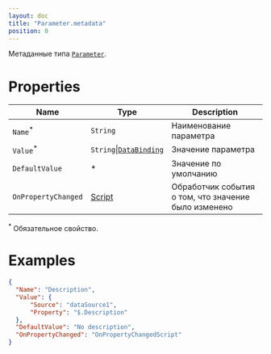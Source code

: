 ```yaml
---
layout: doc
title: "Parameter.metadata"
position: 0
---
```


Метаданные типа [`Parameter`](../).

# Properties

|Name|Type|Description|
|----|----|-----------|
|`Name`<sup>*</sup>|`String`|Наименование параметра|
|`Value`<sup>*</sup>|`String`&#124;[`DataBinding`](../../../Core/DataBinding/DataBinding.metadata/)|Значение параметра|
|`DefaultValue`|&#42;|Значение по умолчанию|
|`OnPropertyChanged`|[Script](../../../Core/Script/)|Обработчик события о том, что значение было изменено|

<sup>*</sup> Обязательное свойство.

# Examples

```json
{
  "Name": "Description",
  "Value": {
      "Source": "dataSource1",
      "Property": "$.Description"
  },
  "DefaultValue": "No description",
  "OnPropertyChanged": "OnPropertyChangedScript"
}
```
